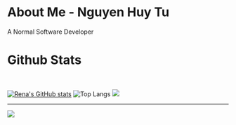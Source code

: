 # About Me - Nguyen Huy Tu

A Normal Software Developer


# Github Stats

<br/>

[![Rena's GitHub stats](https://github-readme-stats.vercel.app/api?username=renadayne&show_icons=true&theme=radical)](https://github.com/renadayne)
![Top Langs](https://github-readme-stats.vercel.app/api/top-langs/?username=renadayne&hide_progress=true&show_icons=true&theme=radical)
![](https://github-readme-streak-stats.herokuapp.com/?user=renadayne&theme=radical&hide_border=false)<br/>
</p>

---
[![](https://visitcount.itsvg.in/api?id=renadayne&icon=7&color=9)](https://visitcount.itsvg.in)
